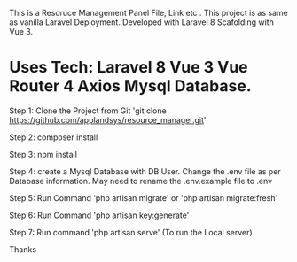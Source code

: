 This is a Resoruce Management Panel File, Link etc . This project is as same as vanilla Laravel Deployment. Developed with Laravel 8 Scafolding with Vue 3.

Uses Tech:
Laravel 8
Vue 3
Vue Router 4
Axios
Mysql Database.
==========================

Step 1: Clone the Project from Git
'git clone https://github.com/applandsys/resource_manager.git'

Step 2: composer install

Step 3: npm install

Step 4: create a Mysql Database with DB User. Change the .env file as per Database information. May need to rename the .env.example file to .env 

Step 5: Run Command 'php artisan migrate' or 'php artisan migrate:fresh'

Step 6: Run Command 'php artisan key:generate'

Step 7: Run command 'php artisan serve'  (To run the Local server)

Thanks
